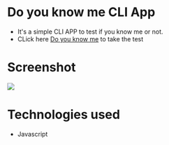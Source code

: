 # Do you know me CLI App

- It's a simple CLI APP to test if you know me or not.
- CLick here [Do you know me](https://replit.com/@shubham-tyagi/Do-you-know-me?v=1) to take the test

# Screenshot
 ![](https://imgur.com/k2MLWuN.png)
 
 # Technologies used
 * Javascript
